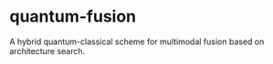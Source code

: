 # quantum-fusion
A hybrid quantum-classical scheme for multimodal fusion based on architecture search.
